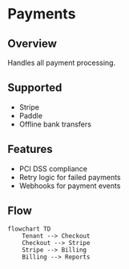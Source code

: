 # Payments

## Overview
Handles all payment processing.

## Supported
- Stripe
- Paddle
- Offline bank transfers

## Features
- PCI DSS compliance
- Retry logic for failed payments
- Webhooks for payment events

## Flow
```mermaid
flowchart TD
    Tenant --> Checkout
    Checkout --> Stripe
    Stripe --> Billing
    Billing --> Reports
```

